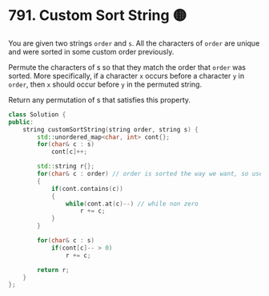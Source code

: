 
# 791. Custom Sort String 🟡

You are given two strings ```order``` and ```s```. All the characters of ```order``` are unique and were sorted in some custom order previously.

Permute the characters of s so that they match the order that ```order``` was sorted. More specifically, if a character ```x``` occurs before a character ```y``` in ```order```, then ```x``` should occur before ```y``` in the permuted string.

Return any permutation of s that satisfies this property.

```cpp
class Solution {
public:
    string customSortString(string order, string s) {
        std::unordered_map<char, int> cont{};
        for(char& c : s)
            cont[c]++;

        std::string r{};
        for(char& c : order) // order is sorted the way we want, so use it as a guide
        {
            if(cont.contains(c))
            {
                while(cont.at(c)--) // while non zero
                    r += c;
            }
        }

        for(char& c : s)
            if(cont[c]-- > 0)
                r += c;

        return r;
    }
};
```
